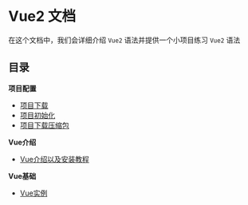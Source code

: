 # Vue2 文档

在这个文档中，我们会详细介绍 `Vue2` 语法并提供一个小项目练习 `Vue2` 语法

## 目录
**项目配置** 
- [项目下载](./00-项目配置/【01】项目下载.md)
- [项目初始化](./00-项目配置/【02】项目初始化.md)
- [项目下载压缩包](./00-项目配置/COMP225-Project-main.zip)

**Vue介绍**
- [Vue介绍以及安装教程](./01-Vue介绍/Vue介绍以及安装方法.md)

**Vue基础**
- [Vue实例](./02-Vue基础/01-Vue实例.md)
